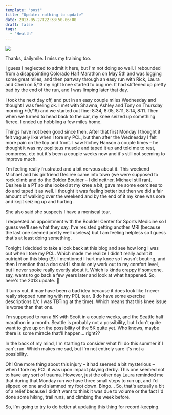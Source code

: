 ```yaml
---
template: "post"
title: "Update: nothing to update"
date: 2013-05-27T22:38:50-06:00
draft: false
tags:
  - "Health"
---
```



![](/media/2013/05/dailymile.png)

Thanks, dailymile. I miss my training too.

I guess I neglected to admit it here, but I'm not doing so well. I rebounded from a disappointing Colorado Half Marathon on May 5th and was logging some great miles, and then partway through an easy run with Rick, Laura and Cheri on 5/13 my right knee started to bug me. It had stiffened up pretty bad by the end of the run, and I was limping later that day. 

I took the next day off, and put in an easy couple miles Wednesday and thought I was feeling ok. I met with Shawna, Ashley and Tony on Thursday morning *(5/16) and we started out fine: 8:34, 8:05, 8:11, 8:14, 8:11. Then when we turned to head back to the car, my knee seized up something fierce. I ended up hobbling a few miles home. 

Things have not been good since then. After that first Monday I thought it felt vaguely like when I tore my PCL, but then after the Wednesday I felt more pain on the top and front. I saw Richey Hanson a couple times &#8211; he thought it was my popliteus muscle and taped it up and told me to rest, compress, etc but it's been a couple weeks now and it's still not seeming to improve much. 

I'm feeling really frustrated and a bit nervous about it. This weekend Michael and his girlfriend Desiree came into town (we were supposed to rock climb and do the Bolder Boulder &#8211; I did neither, Michael still ran). Desiree is a PT so she looked at my knee a bit, gave me some exercises to do and taped it as well. I thought it was feeling better but then we did a fair amount of walking over the weekend and by the end of it my knee was sore and kept seizing up and hurting . 

She also said she suspects I have a meniscal tear. 

I requested an appointment with the Boulder Center for Sports Medicine so I guess we'll see what they say. I've resisted getting another MRI (because the last one seemed pretty well useless) but I am feeling helpless so I guess that's at least doing something. 

Tonight I decided to take a look back at this blog and see how long I was out when I tore my PCL. Which made me realize I didn't really admit it outright on this blog (!!). I mentioned I hurt my knee so I wasn't bouting, and then I mention that a doc said I should only work out to my comfort level, but I never spoke really overtly about it. Which is kinda crappy if someone, say, wants to go back a few years later and look at what happened. So, here's the 2013 update. 🙁

It turns out, it may have been a bad idea because it does look like I never really stopped running with my PCL tear. (I do have some exercise descriptions b/c I was TBTing at the time). Which means that this knee issue is worse than that one. 

I'm supposed to run a 5K with Scott in a couple weeks, and the Seattle half marathon in a month. Seattle is probably not a possibility, but I don't quite want to give up on the possibility of the 5K quite yet. Who knows, maybe there is some miracle that'll happen&#8230; right?? 

In the back of my mind, I'm starting to consider what I'll do this summer if I can't run. Which makes me sad, but I'm not entirely sure it's not a possibility. 

Oh! One more thing about this injury &#8211; it had seemed a bit mysterious &#8211; when I tore my PCL it was upon impact playing derby. This one seemed not to have any sort of trauma. However, just the other day Laura reminded me that during that Monday run we have three small steps to run up, and I'd slipped on one and slammed my foot down. Bingo&#8230; So, that's actually a bit of a relief because I didn't want to think it was due to volume or the fact I'd done some hiking, trail runs, and climbing the week before. 

So, I'm going to try to do better at updating this thing for record-keeping.